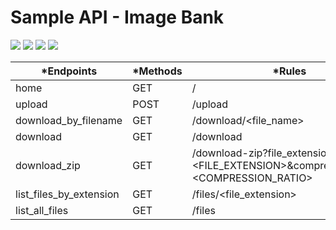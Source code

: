 # Sample API - Image Bank 
<p align="left">
<img src="https://img.shields.io/badge/status-gradewaiting-yellow"/>
<img src="https://img.shields.io/badge/python-3.6-blue"/>
<img src="https://img.shields.io/badge/linux-shell-lightgrey"/>
<img src="https://img.shields.io/badge/HTML5--red"/>
</p>

|*Endpoints              | *Methods | *Rules |
|------------------------|----------|-----------|
|home                    |GET       |/|
|upload                  |POST      |/upload|
|download_by_filename    |GET       |/download/<file_name>|
|download                |GET       |/download|
|download_zip            |GET       |/download-zip?file_extension=<FILE_EXTENSION>&compression_ratio=<COMPRESSION_RATIO>|
|list_files_by_extension |GET       |/files/<file_extension>|
|list_all_files          |GET       |/files|
